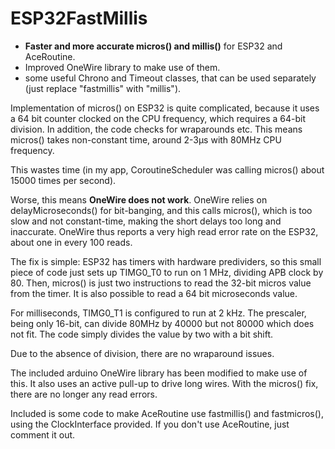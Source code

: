 # ESP32FastMillis
- **Faster and more accurate micros() and millis()** for ESP32 and AceRoutine.
- Improved OneWire library to make use of them.
- some useful Chrono and Timeout classes, that can be used separately (just replace "fastmillis" with "millis").

Implementation of micros() on ESP32 is quite complicated, because it uses a 64 bit counter clocked on the CPU frequency, which requires a 64-bit division. In addition, the code checks for wraparounds etc. This means micros() takes non-constant time, around 2-3µs with 80MHz CPU frequency.

This wastes time (in my app, CoroutineScheduler was calling micros() about 15000 times per second).

Worse, this means **OneWire does not work**. OneWire relies on delayMicroseconds() for bit-banging, and this calls micros(), which is too slow and not constant-time, making the short delays too long and inaccurate. OneWire thus reports a very high read error rate on the ESP32, about one in every 100 reads.

The fix is simple: ESP32 has timers with hardware predividers, so this small piece of code just sets up TIMG0_T0 to run on 1 MHz, dividing APB clock by 80. Then, micros() is just two instructions to read the 32-bit micros value from the timer. It is also possible to read a 64 bit microseconds value.

For milliseconds, TIMG0_T1 is configured to run at 2 kHz. The prescaler, being only 16-bit, can divide 80MHz by 40000 but not 80000 which does not fit. The code simply divides the value by two with a bit shift.

Due to the absence of division, there are no wraparound issues.

The included arduino OneWire library has been modified to make use of this. It also uses an active pull-up to drive long wires. With the micros() fix, there are no longer any read errors.

Included is some code to make AceRoutine use fastmillis() and fastmicros(), using the ClockInterface provided. If you don't use AceRoutine, just comment it out.



